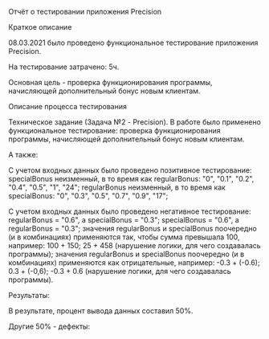 Отчёт о тестировании приложения Precision 

Краткое описание

08.03.2021 было проведено функциональное тестирование приложения Precision.

На тестирование затрачено: 5ч.

Основная цель - проверка функционирования программы, начисляющей дополнительный бонус новым клиентам.

Описание процесса тестирования

Техническое задание (Задача №2 - Precision). В работе было применено функциональное тестирование: проверка функционирования программы, начисляющей дополнительный бонус новым клиентам.

А также:

С учетом входных данных было проведено позитивное тестирование: specialBonus неизменный, в то время как regularBonus: "0", "0.1", "0.2", "0.4", "0.5", "1", "24"; regularBonus неизменный, в то время как specialBonus: "0", "0.3", "0.5", "0.7", "0.9", "17";

С учетом входных данных было проведено негативное тестирование: regularBonus = "0.6", а specialBonus = "0.3"; specialBonus = "0.6", а regularBonus = "0.3"; значения regularBonus и specialBonus поочередно (и в комбинациях) применяются так, чтобы сумма превышала 100, например: 100 + 150; 25 + 458 (нарушение логики, для чего создавалась программы); значения regularBonus и specialBonus поочередно (и в комбинациях) применяются как отрицательные, например: -0.3 + (-0.6); 0.3 + (-0,6); -0.3 + 0.6 (нарушение логики, для чего создавалась программы).

Результаты:

В результате, процент вывода данных составил 50%.

Другие 50% - дефекты: